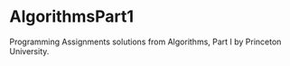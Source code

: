 AlgorithmsPart1
=====================================

Programming Assignments solutions from Algorithms, Part I by Princeton University.
